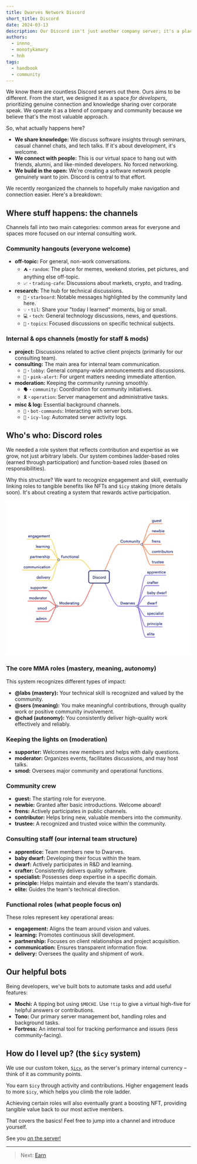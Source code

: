 ```yaml
---
title: Dwarves Network Discord
short_title: Discord
date: 2024-03-13
description: Our Discord isn't just another company server; it's a place for both our team and the wider developer community. This guide explains how it works and where you fit in.
authors:
  - innno_
  - monotykamary
  - hnh
tags:
  - handbook
  - community
---
```


We know there are countless Discord servers out there. Ours aims to be different. From the start, we designed it as a space *for developers*, prioritizing genuine connection and knowledge sharing over corporate speak. We operate it as a blend of company and community because we believe that's the most valuable approach.

So, what actually happens here?

* **We share knowledge:** We discuss software insights through seminars, casual channel chats, and tech talks. If it's about development, it's welcome.
* **We connect with people:** This is our virtual space to hang out with friends, alumni, and like-minded developers. No forced networking.
* **We build in the open:** We're creating a software network people genuinely want to join. Discord is central to that effort.

We recently reorganized the channels to hopefully make navigation and connection easier. Here's a breakdown:

## Where stuff happens: the channels

Channels fall into two main categories: common areas for everyone and spaces more focused on our internal consulting work.

### Community hangouts (everyone welcome)

* **off-topic:** For general, non-work conversations.
  * `⛺・random`: The place for memes, weekend stories, pet pictures, and anything else off-topic.
  * `📈・trading-cafe`: Discussions about markets, crypto, and trading.
* **research:** The hub for technical discussions.
  * `🌟・starboard`: Notable messages highlighted by the community land here.
  * `💡・til`: Share your "today I learned" moments, big or small.
  * `💻・tech`: General technology discussions, news, and questions.
  * `🎒・topics`: Focused discussions on specific technical subjects.

### Internal & ops channels (mostly for staff & mods)

* **project:** Discussions related to active client projects (primarily for our consulting team).
* **consulting:** The main area for internal team communication.
  * `🏢・lobby`: General company-wide announcements and discussions.
  * `🦄・pink-alert`: For urgent matters needing immediate attention.
* **moderation:** Keeping the community running smoothly.
  * `🗣・community`: Coordination for community initiatives.
  * `🎗️・operation`: Server management and administrative tasks.
* **misc & log:** Essential background channels.
  * `🤖・bot-commands`: Interacting with server bots.
  * `🧊・icy-log`: Automated server activity logs.

## Who's who: Discord roles

We needed a role system that reflects contribution and expertise as we grow, not just arbitrary labels. Our system combines ladder-based roles (earned through participation) and function-based roles (based on responsibilities).

Why this structure? We want to recognize engagement and skill, eventually linking roles to tangible benefits like NFTs and `$icy` staking (more details soon). It's about creating a system that rewards active participation.

![Dwarves Network Discord Role Structure](assets/discord-role-structure.webp)

### The core MMA roles (mastery, meaning, autonomy)

This system recognizes different types of impact:

* **@labs (mastery):** Your technical skill is recognized and valued by the community.
* **@sers (meaning):** You make meaningful contributions, through quality work or positive community involvement.
* **@chad (autonomy):** You consistently deliver high-quality work effectively and reliably.

### Keeping the lights on (moderation)

* **supporter:** Welcomes new members and helps with daily questions.
* **moderator:** Organizes events, facilitates discussions, and may host talks.
* **smod:** Oversees major community and operational functions.

### Community crew

* **guest:** The starting role for everyone.
* **newbie:** Granted after basic introductions. Welcome aboard!
* **frens:** Actively participates in public channels.
* **contributor:** Helps bring new, valuable members into the community.
* **trustee:** A recognized and trusted voice within the community.

### Consulting staff (our internal team structure)

* **apprentice:** Team members new to Dwarves.
* **baby dwarf:** Developing their focus within the team.
* **dwarf:** Actively participates in R&D and learning.
* **crafter:** Consistently delivers quality software.
* **specialist:** Possesses deep expertise in a specific domain.
* **principle:** Helps maintain and elevate the team's standards.
* **elite:** Guides the team's technical direction.

### Functional roles (what people focus on)

These roles represent key operational areas:

* **engagement:** Aligns the team around vision and values.
* **learning:** Promotes continuous skill development.
* **partnership:** Focuses on client relationships and project acquisition.
* **communication:** Ensures transparent information flow.
* **delivery:** Oversees the quality and shipment of work.

## Our helpful bots

Being developers, we've built bots to automate tasks and add useful features:

* **Mochi:** A tipping bot using `$MOCHI`. Use `!tip` to give a virtual high-five for helpful answers or contributions.
* **Tono:** Our primary server management bot, handling roles and background tasks.
* **Fortress:** An internal tool for tracking performance and issues (less community-facing).

## How do I level up? (the `$icy` system)

We use our custom token, [`$icy`](icy.md), as the server's primary internal currency – think of it as community points.

You earn `$icy` through activity and contributions. Higher engagement leads to more `$icy`, which helps you climb the role ladder.

Achieving certain roles will also eventually grant a boosting NFT, providing tangible value back to our most active members.

That covers the basics! Feel free to jump into a channel and introduce yourself.

See you [on the server!](http://discord.gg/dwarvesv)

---

> Next: [Earn](earn.md)
